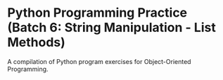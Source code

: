 # Python Programming Practice (Batch 6: String Manipulation - List Methods)
A compilation of Python program exercises for Object-Oriented Programming.
